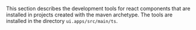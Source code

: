 This section describes the development tools for react components that are
installed in projects created with the maven archetype.
The tools are installed in the directory `ui.apps/src/main/ts`.

